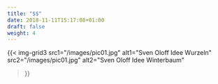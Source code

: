 ```yaml
---
title: "$$"
date: 2018-11-11T15:17:08+01:00
draft: false
weight: 4
---
```

{{< img-grid3
    src1="/images/pic01.jpg"
        alt1="Sven Oloff Idee Wurzeln" 
    src2="/images/pic01.jpg"
        alt2="Sven Oloff Idee Winterbaum" 
>}}
